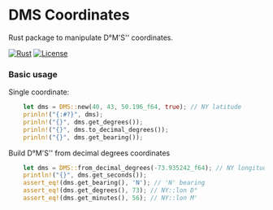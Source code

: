 # DMS Coordinates 
Rust package to manipulate D°M'S'' coordinates.

[![Rust](https://github.com/gwbres/dms-coordinates/actions/workflows/rust.yml/badge.svg?branch=main)](https://github.com/gwbres/dms-coordinates/actions/workflows/rust.yml)
[![License](https://img.shields.io/badge/License-Apache%202.0-blue.svg)](https://opensource.org/licenses/Apache-2.0)

### Basic usage 

Single coordinate: 

```rust
    let dms = DMS::new(40, 43, 50.196_f64, true); // NY latitude
    prinln!("{:#?}", dms);
    prinln!("{}", dms.get_degrees());
    prinln!("{}", dms.to_decimal_degrees());
    prinln!("{}", dms.get_bearing());
```

Build D°M'S'' from decimal degrees coordinates
```rust
    let dms = DMS::from_decimal_degrees(-73.935242_f64); // NY longitude
    println!("{}", dms.get_seconds());
    assert_eq!(dms.get_bearing(), 'N'); // 'N' bearing
    assert_eq!(dms.get_degrees(), 73); // NY::lon D°
    assert_eq!(dms.get_minutes(), 56); // NY::lon M'
```
